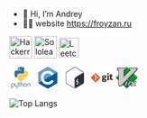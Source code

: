 
- 👋 Hi, I’m Andrey
- 🧑‍💻 website https://froyzan.ru
<div>
  <p align="left">
    <a href="https://www.hackerrank.com/froyzan" target="_blank"><img align="center" src="https://raw.githubusercontent.com/rahuldkjain/github-profile-readme-generator/master/src/images/icons/Social/hackerrank.svg" title="Hackerrank" height="40" width="40" /></a>
    <a href="https://www.sololearn.com/profile/10279452" target="_blank"><img align="center" src="https://blob.sololearn.com/avatars/sololearn.png" title="Sololearn" height="40" width="40" /></a>
    <a href="https://leetcode.com/froyzan/" target="_blank"><img align="center" src="https://leetcode.com/_next/static/images/logo-dark-c96c407d175e36c81e236fcfdd682a0b.png" title="Leetcode" height="35" width="35" /></a>
  </p>
  <img src="https://github.com/devicons/devicon/blob/master/icons/python/python-original-wordmark.svg" title="Python" alt="Python" width="40" height="40"/>&nbsp;
  <img src="https://github.com/devicons/devicon/blob/master/icons/c/c-original.svg" title="C" alt="C" width="40" height="40"/>&nbsp;
  <img src="https://github.com/devicons/devicon/blob/master/icons/bash/bash-original.svg" title="Bash" alt="Bash" width="40" height="40"/>&nbsp;
  <img src="https://github.com/devicons/devicon/blob/master/icons/git/git-original-wordmark.svg" title="Git" alt="Git" width="40" height="40"/>
  <img src="https://github.com/devicons/devicon/blob/master/icons/vim/vim-original.svg" title="Vim" alt="Vim" width="40" height="40"/>
</div>

![Top Langs](https://github-readme-stats.vercel.app/api/top-langs/?username=your-github-username&layout=compact)
<!---
froyzan/froyzan is a ✨ special ✨ repository because its `README.md` (this file) appears on your GitHub profile.
You can click the Preview link to take a look at your changes.
--->
